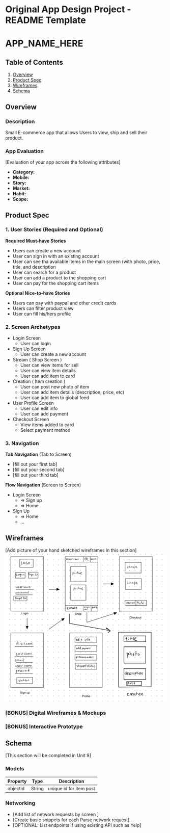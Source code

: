 Original App Design Project - README Template
===

# APP_NAME_HERE

## Table of Contents
1. [Overview](#Overview)
1. [Product Spec](#Product-Spec)
1. [Wireframes](#Wireframes)
2. [Schema](#Schema)

## Overview
### Description
Small E-commerce app that allows Users to view, ship and sell their product.

### App Evaluation
[Evaluation of your app across the following attributes]
- **Category:**
- **Mobile:**
- **Story:**
- **Market:**
- **Habit:**
- **Scope:**

## Product Spec

### 1. User Stories (Required and Optional)

**Required Must-have Stories**

* Users can create a new account
* User can sign in with an existing account
* User can see tha available items in the main screen (with photo, price, title, and description
* User can search for a product
* User can add a product to the shopping cart
* User can pay for the shopping cart items

**Optional Nice-to-have Stories**

* Users can pay with paypal and other credit cards
* Users can filter product view 
* User can fill his/hers profile

### 2. Screen Archetypes

* Login Screen
   * User can login
* Sign Up Screen
   * User can create a new account
* Stream ( Shop Screen )
   * User can view items for sell
   * User can view item details
   * User can add item to card
* Creation ( Item creation )
   * User can post new photo of item
   * User can add item details (description, price, etc)
   * User can add item to global feed
* User Profile Screen
   * User can edit info
   * User can add payment
* Checkout Screen
   * View items added to card
   * Select payment method
 

### 3. Navigation

**Tab Navigation** (Tab to Screen)

* [fill out your first tab]
* [fill out your second tab]
* [fill out your third tab]

**Flow Navigation** (Screen to Screen)

* Login Screen
   * => Sign up
   * => Home
* Sign Up
   * => Home
   * ...

## Wireframes
[Add picture of your hand sketched wireframes in this section]
<img src="https://github.com/KendallBurton/E-commerce-/blob/main/wirefram%20rev1.2.jpeg" width=600>

### [BONUS] Digital Wireframes & Mockups

### [BONUS] Interactive Prototype

## Schema 
[This section will be completed in Unit 9]
### Models
| Property | Type |	Description |
| -------- | ---- | ----------- |
| objectid | String | unique id for item post |


### Networking
- [Add list of network requests by screen ]
- [Create basic snippets for each Parse network request]
- [OPTIONAL: List endpoints if using existing API such as Yelp]
